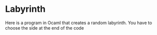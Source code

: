 # Labyrinth
Here is a program in Ocaml that creates a random labyrinth. You have to choose the side at the end of the code
